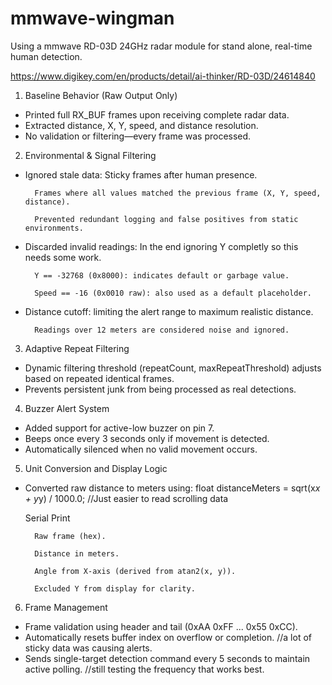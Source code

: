 # mmwave-wingman
Using a mmwave RD-03D 24GHz radar module for stand alone, real-time human detection. 


https://www.digikey.com/en/products/detail/ai-thinker/RD-03D/24614840


1. Baseline Behavior (Raw Output Only)
- Printed full RX_BUF frames upon receiving complete radar data.
- Extracted distance, X, Y, speed, and distance resolution.
- No validation or filtering—every frame was processed.

2. Environmental & Signal Filtering
- Ignored stale data: Sticky frames after human presence. 

        Frames where all values matched the previous frame (X, Y, speed, distance).

        Prevented redundant logging and false positives from static environments.

- Discarded invalid readings: In the end ignoring Y completly so this needs some work. 

        Y == -32768 (0x8000): indicates default or garbage value.

        Speed == -16 (0x0010 raw): also used as a default placeholder.

- Distance cutoff: limiting the alert range to maximum realistic distance. 

        Readings over 12 meters are considered noise and ignored. 

3. Adaptive Repeat Filtering
- Dynamic filtering threshold (repeatCount, maxRepeatThreshold) adjusts based on repeated identical frames.
- Prevents persistent junk from being processed as real detections.

4. Buzzer Alert System
- Added support for active-low buzzer on pin 7.
- Beeps once every 3 seconds only if movement is detected.
- Automatically silenced when no valid movement occurs.

5. Unit Conversion and Display Logic
- Converted raw distance to meters using:
  float distanceMeters = sqrt(x*x + y*y) / 1000.0; //Just easier to read scrolling data

    Serial Print

        Raw frame (hex).

        Distance in meters.

        Angle from X-axis (derived from atan2(x, y)).

        Excluded Y from display for clarity.

6. Frame Management
- Frame validation using header and tail (0xAA 0xFF ... 0x55 0xCC).
- Automatically resets buffer index on overflow or completion.  //a lot of sticky data was causing alerts.
- Sends single-target detection command every 5 seconds to maintain active polling. //still testing the frequency that works best.

